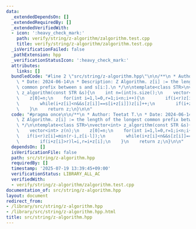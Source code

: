 ```yaml
---
data:
  _extendedDependsOn: []
  _extendedRequiredBy: []
  _extendedVerifiedWith:
  - icon: ':heavy_check_mark:'
    path: verify/string/z-algorithm/zalgorithm.test.cpp
    title: verify/string/z-algorithm/zalgorithm.test.cpp
  _isVerificationFailed: false
  _pathExtension: hpp
  _verificationStatusIcon: ':heavy_check_mark:'
  attributes:
    links: []
  bundledCode: "#line 2 \"src/string/z-algorithm.hpp\"\n\n/**\n * Author: Teetat T.\n\
    \ * Date: 2024-06-14\n * Description: Z Algorithm. z[i] := the length of the longest\
    \ common prefix between s and s[i:].\n */\n\ntemplate<class STR>\nvector<int>\
    \ z_algorithm(const STR &s){\n    int n=(int)s.size();\n    vector<int> z(n);\n\
    \    z[0]=n;\n    for(int i=1,l=0,r=1;i<n;i++){\n        if(i<r)z[i]=min(r-i,z[i-l]);\n\
    \        while(i+z[i]<n&&s[z[i]]==s[i+z[i]])z[i]++;\n        if(i+z[i]>r)l=i,r=i+z[i];\n\
    \    }\n    return z;\n}\n\n"
  code: "#pragma once\n\n/**\n * Author: Teetat T.\n * Date: 2024-06-14\n * Description:\
    \ Z Algorithm. z[i] := the length of the longest common prefix between s and s[i:].\n\
    \ */\n\ntemplate<class STR>\nvector<int> z_algorithm(const STR &s){\n    int n=(int)s.size();\n\
    \    vector<int> z(n);\n    z[0]=n;\n    for(int i=1,l=0,r=1;i<n;i++){\n     \
    \   if(i<r)z[i]=min(r-i,z[i-l]);\n        while(i+z[i]<n&&s[z[i]]==s[i+z[i]])z[i]++;\n\
    \        if(i+z[i]>r)l=i,r=i+z[i];\n    }\n    return z;\n}\n\n"
  dependsOn: []
  isVerificationFile: false
  path: src/string/z-algorithm.hpp
  requiredBy: []
  timestamp: '2025-07-19 13:39:45+09:00'
  verificationStatus: LIBRARY_ALL_AC
  verifiedWith:
  - verify/string/z-algorithm/zalgorithm.test.cpp
documentation_of: src/string/z-algorithm.hpp
layout: document
redirect_from:
- /library/src/string/z-algorithm.hpp
- /library/src/string/z-algorithm.hpp.html
title: src/string/z-algorithm.hpp
---
```

